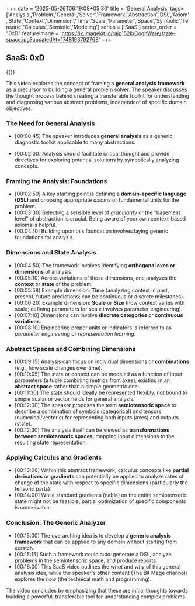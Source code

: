 +++
date = '2025-05-26T06:19:08+05:30'
title = 'General Analysis'
tags= ['Analysis','Problem','General','Solver','Framework','Abstraction','DSL','Axiom','State','Context','Dimension','Time','Scale','Parameter','Space','Symbolic','Tensoric','Calculus','Semiotic','Modeling']
series = ['SaaS']
series_order = "0xD"
featureimage = 'https://ik.imagekit.io/rajp152k/CognWare/state-space.jpg?updatedAt=1748193792768'
+++

## SaaS: 0xD

{{<youtube Ah8odxMjZLg >}}

This video explores the concept of framing a **general analysis framework** as a precursor to building a general problem solver. The speaker discusses the thought process behind creating a transferable toolkit for understanding and diagnosing various abstract problems, independent of specific domain objectives.

### The Need for General Analysis

 - [00:00:45] The speaker introduces **general analysis** as a generic, diagnostic toolkit applicable to many abstractions.

 - [00:02:00] Analysis should facilitate critical thought and provide directives for exploring potential solutions by symbolically analyzing concepts.

### Framing the Analysis: Foundations

 - [00:02:50] A key starting point is defining a **domain-specific language (DSL)** and choosing appropriate *axioms* or fundamental units for the problem.
 - [00:03:30] Selecting a sensible level of *granularity* or the "basement level" of abstraction is crucial. Being aware of your own context-based axioms is helpful.
 - [00:04:10] Building upon this foundation involves laying generic foundations for analysis.

### Dimensions and State Analysis

 - [00:04:50] The framework involves identifying **orthogonal axes or dimensions** of analysis.
 - [00:05:10] Across variations of these dimensions, one analyzes the **context** or **state** of the problem.
 - [00:05:58] Example dimension: **Time** (analyzing context in past, present, future predictions; can be continuous or discrete milestones).
 - [00:06:20] Example dimension: **Scale** or **Size** (how context varies with scale; defining parameters for scale involves parameter engineering).
 - [00:07:10] Dimensions can involve **discrete categories** or **continuous variations**.
 - [00:08:10] Engineering proper units or indicators is referred to as *parameter engineering* or *representation learning*.

### Abstract Spaces and Combining Dimensions

 - [00:09:15] Analysis can focus on individual dimensions or **combinations** (e.g., how scale changes over time).
 - [00:10:05] The state or context can be modeled as a function of input parameters (a tuple combining metrics from axes), existing in an **abstract space** rather than a simple geometric one.
 - [00:11:30] The state should ideally be represented flexibly, not bound to simple scalar or vector fields for general analysis.
 - [00:12:00] The speaker proposes the term **semiotensoric space** to describe a combination of symbols (categorical) and tensors (numerical/vectoric) for representing both inputs (axes) and outputs (state).
 - [00:12:30] The analysis itself can be viewed as **transformations between semiotensoric spaces**, mapping input dimensions to the resulting state representation.

### Applying Calculus and Gradients

 - [00:13:00] Within this abstract framework, calculus concepts like **partial derivatives** or **gradients** can potentially be applied to analyze rates of change of the state with respect to specific dimensions (particularly the tensoric parts).
 - [00:14:00] While standard gradients (nabla) on the entire semiotensoric state might not be feasible, partial optimization of specific components is conceivable.

### Conclusion: The Generic Analyzer

 - [00:15:00] The overarching idea is to develop a **generic analysis framework** that can be applied to any domain without starting from scratch.
 - [00:15:15] Such a framework could auto-generate a DSL, analyze problems in the semiotensoric space, and produce reports.
 - [00:16:00] This SaaS video outlines the *what* and *why* of this general analysis idea, while the speaker's other content (The Bit Mage channel) explores the *how* (the technical math and programming).

The video concludes by emphasizing that these are initial thoughts towards building a powerful, transferable tool for understanding complex problems.
